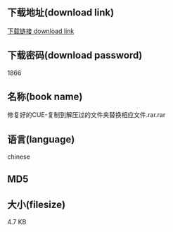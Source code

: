## 下载地址(download link)
[下载链接 download link](https://tutu365.netlify.app/?s=%E4%BF%AE%E5%A4%8D%E5%A5%BD%E7%9A%84CUE-%E5%A4%8D%E5%88%B6%E5%88%B0%E8%A7%A3%E5%8E%8B%E8%BF%87%E7%9A%84%E6%96%87%E4%BB%B6%E5%A4%B9%E6%9B%BF%E6%8D%A2%E7%9B%B8%E5%BA%94%E6%96%87%E4%BB%B6.rar)

## 下载密码(download password)
1866

## 名称(book name)
修复好的CUE-复制到解压过的文件夹替换相应文件.rar.rar

## 语言(language)
chinese

## MD5


## 大小(filesize)
4.7 KB
